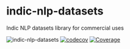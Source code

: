 # indic-nlp-datasets
Indic NLP datasets library for commercial uses

![indic-nlp-datasets](https://github.com/rahul1990gupta/indic-nlp-datasets/workflows/build/badge.svg)
[![codecov](https://codecov.io/gh/rahul1990gupta/indic-nlp-datasets/branch/master/graph/badge.svg)](https://codecov.io/gh/rahul1990gupta/indic-nlp-datasets)
[![Coverage](https://img.shields.io/codecov/c/github/rahul1990gupta/indic-nlp-datasets.svg?style=flat-square)](https://codecov.io/github/rahul1990gupta/indic-nlp-datasets?branch=master)
